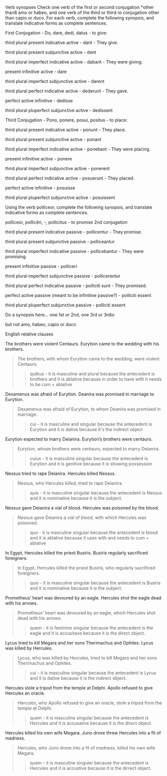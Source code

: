 Verb synopses
Check one verb of the first or second conjugation *other than8 amo or habeo, and one verb of the third or third-io conjugation other than capio or duco. For each verb, complete the following synopsis, and translate indicative forms as complete sentences.

First Conjugation - Do, dare, dedi, datus - to give:

third plural present indicative active - dant - They give. 

third plural present subjunctive active - dent

third plural imperfect indicative active - dabant - They were giving.

present infinitive active - dare

third plural imperfect subjunctive active - darent

third plural perfect indicative active - dederunt - They gave.

perfect active infinitive - dedisse

third plural pluperfect subjunctive active - dedissent

Third Conjugation - Pono, ponere, posui, positus - to place:

third plural present indicative active - ponunt - They place.

third plural present subjunctive active - ponant

third plural imperfect indicative active - ponebant - They were placing.

present infinitive active - ponere 

third plural imperfect subjunctive active - ponerent

third plural perfect indicative active - posuerunt - They placed.

perfect active infinitive - posuisse

third plural pluperfect subjunctive active - posuissent

Using the verb polliceor, complete the following synopsis, and translate indicative forms as complete sentences.

polliceor, pollicēri, -, pollicitus - to promise 2nd conjugation

third plural present indicative passive - pollicentur - They promise.

third plural present subjunctive passive - polliceantur

third plural imperfect indicative passive - pollicebantur - They were promising.

present infinitive passive - polliceri

third plural imperfect subjunctive passive - pollicerentur

third plural perfect indicative passive - polliciti sunt - They promised.

perfect active passive (meant to be infinitive passive?) - polliciti essent

third plural pluperfect subjunctive passive - polliciti essent

Do a synopsis here… one 1st or 2nd, one 3rd or 3rdio

but not amo, habeo, capio or duco

English relative clauses

The brothers were violent Centaurs. Eurytion came to the wedding with his brothers.
>The brothers, with whom Eurytion came to the wedding, were violent Centaurs.
>>quibus - it is masculine and plural because the antecedent is brothers and it is ablative because in order to have with it needs to be cum + ablative

Dexamenus was afraid of Eurytion. Deanira was promised in marriage to Eurytion.
> Dexamenus was afraid of Eurytion, to whom Deanira was promised in marriage. 
>> cui - it is masculine and singular because the antecedent is Eurytion and it is dative because it's the indirect object

Eurytion expected to marry Deianira. Eurytion’s brothers were centaurs.
> Eurytion, whose brothers were centaurs, expected to marry Deianira. 
>> cuius - it is masculine singular because the antecedent is Eurytion and it is genitive because it is showing possession 

Nessus tried to rape Deianira. Hercules killed Nessus.
> Nessus, who Hercules killed, tried to rape Deianira.
>> quis - it is masculine singular because the antecedent is Nessus and it is nominative because it is the subject. 

Nessus gave Deianira a vial of blood. Hercules was poisoned by the blood.
> Nessus gave Deianira a vial of blood, with which Hercules was poisoned.
>> quo - it is masculine singular because the antecedent is blood and it is ablative because it uses with and needs to cum + ablative

In Egypt, Hercules killed the priest Busiris. Busiris regularly sacrificed foreigners.
> In Egypt, Hercules killed the priest Busiris, who regularly sacrificed foreigners.
>> quis - it is masculine singular because the antecedent is Busiris and it is nominative because it is the subject.

Prometheus’ heart was devoured by an eagle. Hercules shot the eagle dead with his arrows.
> Prometheus' heart was devoured by an eagle, which Hercules shot dead with his arrows.
>> quem - it is feminine singular because the antecedent is the eagle and it is accusitave because it is the direct object. 

Lycus tried to kill Megara and her sons Therimachus and Ophites. Lycus was killed by Hercules.
> Lycus, who was killed by Hercules, tried to kill Megara and her sons Therimachus and Ophites.
>> cui - it is masculine singular because the antecedent is Lycus and it is dative because it is the indirect object.

Hercules stole a tripod from the temple at Delphi. Apollo refused to give Hercules an oracle.
> Hercules, who Apollo refused to give an oracle, stole a tripod from the temple at Delphi.
>> quem - it is masculine singular because the antecedent is Hercules and it is accusative because it is the direct object.

Hercules killed his own wife Megara. Juno drove threw Hercules into a fit of madness.
> Hercules, who Juno drove into a fit of madness, killed his own wife Megara.
>> quem - it is masculine singular because the antecedent is Hercules and it is accustive because it is the dirrect object.

